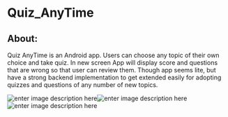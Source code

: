 # Quiz_AnyTime
## About:
Quiz AnyTime is an Android app. Users can choose any topic of their own choice and take quiz. In new screen App will display score and questions that are wrong so that user can review them. Though app seems lite, but have a strong backend implementation to get extended easily for adopting quizzes and questions of any number of new topics.

![enter image description here](https://i.ibb.co/gwSSQBT/Screenshot-4.jpg)![enter image description here](https://i.ibb.co/GxqwWTm/Screenshot-2.jpg)![enter image description here](https://i.ibb.co/hKVK7kW/Screenshot-3.jpg)
